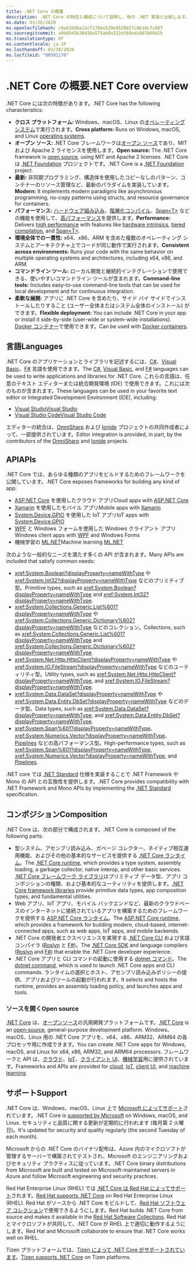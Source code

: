 ```yaml
---
title: .NET Core の概要
description: .NET Core の特性と構成について説明し、他の .NET 実装と比較します。
ms.date: 03/26/2020
ms.openlocfilehash: c9a63ddba14cf176be529e9520027c0610cfc087
ms.sourcegitcommit: a9b8945630426a575ab0a332e568edc807666d1b
ms.translationtype: HT
ms.contentlocale: ja-JP
ms.lasthandoff: 03/30/2020
ms.locfileid: "80391170"
---
```

# <a name="net-core-overview"></a><span data-ttu-id="6d0e1-103">.NET Core の概要</span><span class="sxs-lookup"><span data-stu-id="6d0e1-103">.NET Core overview</span></span>

<span data-ttu-id="6d0e1-104">.NET Core には次の特徴があります。</span><span class="sxs-lookup"><span data-stu-id="6d0e1-104">.NET Core has the following characteristics:</span></span>

- <span data-ttu-id="6d0e1-105">**クロス プラットフォーム:** Windows、macOS、Linux の[オペレーティング システム](https://github.com/dotnet/core/blob/master/os-lifecycle-policy.md)で実行されます。</span><span class="sxs-lookup"><span data-stu-id="6d0e1-105">**Cross platform:** Runs on Windows, macOS, and Linux [operating systems](https://github.com/dotnet/core/blob/master/os-lifecycle-policy.md).</span></span>
- <span data-ttu-id="6d0e1-106">**オープン ソース:** .NET Core フレームワークは[オープン ソース](https://github.com/dotnet/core)であり、MIT および Apache 2 ライセンスを使用します。</span><span class="sxs-lookup"><span data-stu-id="6d0e1-106">**Open source:** The .NET Core framework is [open source](https://github.com/dotnet/core), using MIT and Apache 2 licenses.</span></span> <span data-ttu-id="6d0e1-107">.NET Core は [.NET Foundation](https://dotnetfoundation.org/) プロジェクトです。</span><span class="sxs-lookup"><span data-stu-id="6d0e1-107">.NET Core is a [.NET Foundation](https://dotnetfoundation.org/) project.</span></span>
- <span data-ttu-id="6d0e1-108">**最新:** 非同期プログラミング、構造体を使用したコピーなしのパターン、コンテナーのリソース管理など、最新のパラダイムを実装しています。</span><span class="sxs-lookup"><span data-stu-id="6d0e1-108">**Modern:** It implements modern paradigms like asynchronous programming, no-copy patterns using structs, and resource governance for containers.</span></span>
- <span data-ttu-id="6d0e1-109">**パフォーマンス:** [ハードウェア組み込み](https://devblogs.microsoft.com/dotnet/hardware-intrinsics-in-net-core/)、[階層化コンパイル](https://github.com/dotnet/coreclr/blob/master/Documentation/design-docs/tiered-compilation.md)、[Span\<T>](../standard/memory-and-spans/index.md) などの機能を使用して、[高パフォーマンス](https://devblogs.microsoft.com/dotnet/performance-improvements-in-net-core-3-0/)を提供します。</span><span class="sxs-lookup"><span data-stu-id="6d0e1-109">**Performance:**  Delivers [high performance](https://devblogs.microsoft.com/dotnet/performance-improvements-in-net-core-3-0/) with features like [hardware intrinsics](https://devblogs.microsoft.com/dotnet/hardware-intrinsics-in-net-core/), [tiered compilation](https://github.com/dotnet/coreclr/blob/master/Documentation/design-docs/tiered-compilation.md), and [Span\<T>](../standard/memory-and-spans/index.md).</span></span>
- <span data-ttu-id="6d0e1-110">**環境全体での一貫性:** x64、x86、ARM を含めた複数のオペレーティング システムとアーキテクチャ上でコードが同じ動作で実行されます。</span><span class="sxs-lookup"><span data-stu-id="6d0e1-110">**Consistent across environments:** Runs your code with the same behavior on multiple operating systems and architectures, including x64, x86, and ARM.</span></span>
- <span data-ttu-id="6d0e1-111">**コマンドライン ツール:** ローカル開発と継続的インテグレーションで使用できる、使いやすいコマンドライン ツールが含まれます。</span><span class="sxs-lookup"><span data-stu-id="6d0e1-111">**Command-line tools:**  Includes easy-to-use command-line tools that can be used for local development and for continuous integration.</span></span>
- <span data-ttu-id="6d0e1-112">**柔軟な展開:** アプリに .NET Core を含めたり、サイド バイ サイドでインストールしたりすること (ユーザー全体またはシステム全体のインストール) ができます。</span><span class="sxs-lookup"><span data-stu-id="6d0e1-112">**Flexible deployment:** You can include .NET Core in your app or install it side-by-side (user-wide or system-wide installations).</span></span> <span data-ttu-id="6d0e1-113">[Docker コンテナー](docker/introduction.md)で使用できます。</span><span class="sxs-lookup"><span data-stu-id="6d0e1-113">Can be used with [Docker containers](docker/introduction.md).</span></span>

## <a name="languages"></a><span data-ttu-id="6d0e1-114">言語</span><span class="sxs-lookup"><span data-stu-id="6d0e1-114">Languages</span></span>

<span data-ttu-id="6d0e1-115">.NET Core のアプリケーションとライブラリを記述するには、[C#](../csharp/index.yml)、[Visual Basic](../visual-basic/index.yml)、[F#](../fsharp/index.yml) 言語を使用できます。</span><span class="sxs-lookup"><span data-stu-id="6d0e1-115">The [C#](../csharp/index.yml), [Visual Basic](../visual-basic/index.yml), and [F#](../fsharp/index.yml) languages can be used to write applications and libraries for .NET Core.</span></span> <span data-ttu-id="6d0e1-116">これらの言語は、任意のテキスト エディターまたは統合開発環境 (IDE) で使用できます。これには次のものが含まれます。</span><span class="sxs-lookup"><span data-stu-id="6d0e1-116">These languages can be used in your favorite text editor or Integrated Development Environment (IDE), including:</span></span>

- [<span data-ttu-id="6d0e1-117">Visual Studio</span><span class="sxs-lookup"><span data-stu-id="6d0e1-117">Visual Studio</span></span>](https://visualstudio.microsoft.com/vs/?utm_medium=microsoft&utm_source=docs.microsoft.com&utm_campaign=inline+link)
- [<span data-ttu-id="6d0e1-118">Visual Studio Code</span><span class="sxs-lookup"><span data-stu-id="6d0e1-118">Visual Studio Code</span></span>](https://code.visualstudio.com/download)

<span data-ttu-id="6d0e1-119">エディターの統合は、[OmniSharp](https://www.omnisharp.net/) および [Ionide](http://ionide.io) プロジェクトの共同作成者によって、一部提供されています。</span><span class="sxs-lookup"><span data-stu-id="6d0e1-119">Editor integration is provided, in part, by the contributors of the [OmniSharp](https://www.omnisharp.net/) and [Ionide](http://ionide.io) projects.</span></span>

## <a name="apis"></a><span data-ttu-id="6d0e1-120">API</span><span class="sxs-lookup"><span data-stu-id="6d0e1-120">APIs</span></span>

<span data-ttu-id="6d0e1-121">.NET Core では、あらゆる種類のアプリをビルドするためのフレームワークを公開しています。</span><span class="sxs-lookup"><span data-stu-id="6d0e1-121">.NET Core exposes frameworks for building any kind of app:</span></span>

* <span data-ttu-id="6d0e1-122">[ASP.NET Core](/aspnet/core/) を使用したクラウド アプリ</span><span class="sxs-lookup"><span data-stu-id="6d0e1-122">Cloud apps with [ASP.NET Core](/aspnet/core/)</span></span>
* <span data-ttu-id="6d0e1-123">[Xamarin](/xamarin) を使用したモバイル アプリ</span><span class="sxs-lookup"><span data-stu-id="6d0e1-123">Mobile apps with [Xamarin](/xamarin)</span></span>
* <span data-ttu-id="6d0e1-124">[System.Device.GPIO](https://docs.microsoft.com/archive/msdn-magazine/2019/august/net-core-cross-platform-iot-programming-with-net-core-3-0) を使用した IoT アプリ</span><span class="sxs-lookup"><span data-stu-id="6d0e1-124">IoT apps with [System.Device.GPIO](https://docs.microsoft.com/archive/msdn-magazine/2019/august/net-core-cross-platform-iot-programming-with-net-core-3-0)</span></span>
* <span data-ttu-id="6d0e1-125">[WPF](../desktop-wpf/overview/index.md) と Windows フォームを使用した Windows クライアント アプリ</span><span class="sxs-lookup"><span data-stu-id="6d0e1-125">Windows client apps with [WPF](../desktop-wpf/overview/index.md) and Windows Forms</span></span>
* <span data-ttu-id="6d0e1-126">機械学習の [ML.NET](../machine-learning/index.yml)</span><span class="sxs-lookup"><span data-stu-id="6d0e1-126">Machine learning [ML.NET](../machine-learning/index.yml)</span></span>

<span data-ttu-id="6d0e1-127">次のような一般的なニーズを満たす多くの API が含まれます。</span><span class="sxs-lookup"><span data-stu-id="6d0e1-127">Many APIs are included that satisfy common needs:</span></span>

- <span data-ttu-id="6d0e1-128"><xref:System.Boolean?displayProperty=nameWithType> や <xref:System.Int32?displayProperty=nameWithType> などのプリミティブ型。</span><span class="sxs-lookup"><span data-stu-id="6d0e1-128">Primitive types, such as <xref:System.Boolean?displayProperty=nameWithType> and <xref:System.Int32?displayProperty=nameWithType>.</span></span>
- <span data-ttu-id="6d0e1-129"><xref:System.Collections.Generic.List%601?displayProperty=nameWithType> や <xref:System.Collections.Generic.Dictionary%602?displayProperty=nameWithType> などのコレクション。</span><span class="sxs-lookup"><span data-stu-id="6d0e1-129">Collections, such as <xref:System.Collections.Generic.List%601?displayProperty=nameWithType> and <xref:System.Collections.Generic.Dictionary%602?displayProperty=nameWithType>.</span></span>
- <span data-ttu-id="6d0e1-130"><xref:System.Net.Http.HttpClient?displayProperty=nameWithType> や <xref:System.IO.FileStream?displayProperty=nameWithType> などのユーティリティ型。</span><span class="sxs-lookup"><span data-stu-id="6d0e1-130">Utility types, such as <xref:System.Net.Http.HttpClient?displayProperty=nameWithType>, and <xref:System.IO.FileStream?displayProperty=nameWithType>.</span></span>
- <span data-ttu-id="6d0e1-131"><xref:System.Data.DataSet?displayProperty=nameWithType> や <xref:System.Data.Entity.DbSet?displayProperty=nameWithType> などのデータ型。</span><span class="sxs-lookup"><span data-stu-id="6d0e1-131">Data types, such as <xref:System.Data.DataSet?displayProperty=nameWithType>, and <xref:System.Data.Entity.DbSet?displayProperty=nameWithType>.</span></span>
- <span data-ttu-id="6d0e1-132"><xref:System.Span%601?displayProperty=nameWithType>、<xref:System.Numerics.Vector?displayProperty=nameWithType>、[Pipelines](../standard/io/pipelines.md) などの高パフォーマンス型。</span><span class="sxs-lookup"><span data-stu-id="6d0e1-132">High-performance types, such as <xref:System.Span%601?displayProperty=nameWithType>, <xref:System.Numerics.Vector?displayProperty=nameWithType>, and [Pipelines](../standard/io/pipelines.md).</span></span>

<span data-ttu-id="6d0e1-133">.NET core では [.NET Standard](../standard/net-standard.md) 仕様を実装することで .NET Framework や Mono の API との互換性を提供します。</span><span class="sxs-lookup"><span data-stu-id="6d0e1-133">.NET Core provides compatibility with .NET Framework and Mono APIs by implementing the [.NET Standard](../standard/net-standard.md) specification.</span></span>

## <a name="composition"></a><span data-ttu-id="6d0e1-134">コンポジション</span><span class="sxs-lookup"><span data-stu-id="6d0e1-134">Composition</span></span>

<span data-ttu-id="6d0e1-135">.NET Core は、次の部分で構成されます。</span><span class="sxs-lookup"><span data-stu-id="6d0e1-135">.NET Core is composed of the following parts:</span></span>

- <span data-ttu-id="6d0e1-136">型システム、アセンブリ読み込み、ガベージ コレクター、ネイティブ相互運用機能、およびその他の基本的なサービスを提供する [.NET Core ランタイム](https://github.com/dotnet/runtime/tree/master/src/coreclr)。</span><span class="sxs-lookup"><span data-stu-id="6d0e1-136">The [.NET Core runtime](https://github.com/dotnet/runtime/tree/master/src/coreclr), which provides a type system, assembly loading, a garbage collector, native interop, and other basic services.</span></span> <span data-ttu-id="6d0e1-137">[.NET Core フレームワーク ライブラリ](https://github.com/dotnet/runtime/tree/master/src/libraries)はプリミティブ データ型、アプリ コンポジションの種類、および基本的なユーティリティを提供します。</span><span class="sxs-lookup"><span data-stu-id="6d0e1-137">[.NET Core framework libraries](https://github.com/dotnet/runtime/tree/master/src/libraries) provide primitive data types, app composition types, and fundamental utilities.</span></span>
- <span data-ttu-id="6d0e1-138">Web アプリ、IoT アプリ、モバイル バックエンドなど、最新のクラウドベースのインターネットに接続されているアプリを構築するためのフレームワークを提供する [ASP.NET Core ランタイム](https://github.com/dotnet/aspnetcore)。</span><span class="sxs-lookup"><span data-stu-id="6d0e1-138">The [ASP.NET Core runtime](https://github.com/dotnet/aspnetcore), which provides a framework for building modern, cloud-based, internet-connected apps, such as web apps, IoT apps, and mobile backends.</span></span>
- <span data-ttu-id="6d0e1-139">.NET Core の開発者エクスペリエンスを実現する [.NET Core CLI](https://github.com/dotnet/sdk) および言語コンパイラ ([Roslyn](https://github.com/dotnet/roslyn) と [F#](https://github.com/microsoft/visualfsharp))。</span><span class="sxs-lookup"><span data-stu-id="6d0e1-139">The [.NET Core SDK](https://github.com/dotnet/sdk) and language compilers ([Roslyn](https://github.com/dotnet/roslyn) and [F#](https://github.com/microsoft/visualfsharp)) that enable the .NET Core developer experience.</span></span>
- <span data-ttu-id="6d0e1-140">.NET Core アプリと CLI コマンドの起動に使用する [dotnet コマンド](./tools/dotnet.md)。</span><span class="sxs-lookup"><span data-stu-id="6d0e1-140">The [dotnet command](./tools/dotnet.md), which is used to launch .NET Core apps and CLI commands.</span></span> <span data-ttu-id="6d0e1-141">ランタイムの選択とホスト、アセンブリ読み込みポリシーの提供、アプリおよびツールの起動が行われます。</span><span class="sxs-lookup"><span data-stu-id="6d0e1-141">It selects and hosts the runtime, provides an assembly loading policy, and launches apps and tools.</span></span>

### <a name="open-source"></a><span data-ttu-id="6d0e1-142">ソースを開く</span><span class="sxs-lookup"><span data-stu-id="6d0e1-142">Open source</span></span>

<span data-ttu-id="6d0e1-143">[.NET Core](about.md) は、[オープンソース](https://github.com/dotnet/runtime/blob/master/LICENSE.TXT)の汎用開発プラットフォームです。</span><span class="sxs-lookup"><span data-stu-id="6d0e1-143">[.NET Core](about.md) is an [open-source](https://github.com/dotnet/runtime/blob/master/LICENSE.TXT), general-purpose development platform.</span></span> <span data-ttu-id="6d0e1-144">Windows、macOS、Linux 用の .NET Core アプリを、x64、x86、ARM32、ARM64 の各プロセッサ用に作成できます。</span><span class="sxs-lookup"><span data-stu-id="6d0e1-144">You can create .NET Core apps for Windows, macOS, and Linux for x64, x86, ARM32, and ARM64 processors.</span></span> <span data-ttu-id="6d0e1-145">フレームワークと API は、[クラウド](/aspnet/core/)、[IoT](https://docs.microsoft.com/archive/msdn-magazine/2019/august/net-core-cross-platform-iot-programming-with-net-core-3-0)、[クライアント UI](../desktop-wpf/overview/index.md)、[機械学習](../machine-learning/index.yml)用に提供されています。</span><span class="sxs-lookup"><span data-stu-id="6d0e1-145">Frameworks and APIs are provided for [cloud](/aspnet/core/), [IoT](https://docs.microsoft.com/archive/msdn-magazine/2019/august/net-core-cross-platform-iot-programming-with-net-core-3-0), [client UI](../desktop-wpf/overview/index.md), and [machine learning](../machine-learning/index.yml).</span></span>

## <a name="support"></a><span data-ttu-id="6d0e1-146">サポート</span><span class="sxs-lookup"><span data-stu-id="6d0e1-146">Support</span></span>

<span data-ttu-id="6d0e1-147">.NET Core は、Windows、macOS、Linux 上で [Microsoft によってサポート](https://dotnet.microsoft.com/platform/support/policy)されています。</span><span class="sxs-lookup"><span data-stu-id="6d0e1-147">.NET Core is [supported by Microsoft](https://dotnet.microsoft.com/platform/support/policy) on Windows, macOS, and Linux.</span></span> <span data-ttu-id="6d0e1-148">セキュリティと品質に関する更新が定期的に行われます (毎月第 2 火曜日)。</span><span class="sxs-lookup"><span data-stu-id="6d0e1-148">It's updated for security and quality regularly (the second Tuesday of each month).</span></span>

<span data-ttu-id="6d0e1-149">Microsoft からの .NET Core のバイナリ配布は、Azure 内のマイクロソフトが管理するサーバーで構築されてテストされ、Microsoft のエンジニアリングおよびセキュリティ プラクティスに従っています。</span><span class="sxs-lookup"><span data-stu-id="6d0e1-149">.NET Core binary distributions from Microsoft are built and tested on Microsoft-maintained servers in Azure and follow Microsoft engineering and security practices.</span></span>

<span data-ttu-id="6d0e1-150">Red Hat Enterprise Linux (RHEL) では [.NET Core は Red Hat によってサポート](http://redhatloves.net/)されます。</span><span class="sxs-lookup"><span data-stu-id="6d0e1-150">[Red Hat supports .NET Core](http://redhatloves.net/) on Red Hat Enterprise Linux (RHEL).</span></span> <span data-ttu-id="6d0e1-151">Red Hat がソースから .NET Core をビルドして、[Red Hat ソフトウェア コレクション](https://developers.redhat.com/products/softwarecollections/overview/)で使用できるようにします。</span><span class="sxs-lookup"><span data-stu-id="6d0e1-151">Red Hat builds .NET Core from source and makes it available in the [Red Hat Software Collections](https://developers.redhat.com/products/softwarecollections/overview/).</span></span> <span data-ttu-id="6d0e1-152">Red Hat とマイクロソフトが共同して、.NET Core が RHEL 上で適切に動作するようにします。</span><span class="sxs-lookup"><span data-stu-id="6d0e1-152">Red Hat and Microsoft collaborate to ensure that .NET Core works well on RHEL.</span></span>

<span data-ttu-id="6d0e1-153">Tizen プラットフォームでは、[Tizen によって .NET Core がサポートされています](https://developer.tizen.org/development/training/.net-application)。</span><span class="sxs-lookup"><span data-stu-id="6d0e1-153">[Tizen supports .NET Core](https://developer.tizen.org/development/training/.net-application) on Tizen platforms.</span></span>
